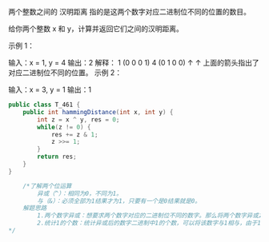 两个整数之间的 汉明距离 指的是这两个数字对应二进制位不同的位置的数目。

给你两个整数 x 和 y，计算并返回它们之间的汉明距离。

 

示例 1：

输入：x = 1, y = 4
输出：2
解释：
1   (0 0 0 1)
4   (0 1 0 0)
       ↑   ↑
上面的箭头指出了对应二进制位不同的位置。
示例 2：

输入：x = 3, y = 1
输出：1

```java
public class T_461 {
    public int hammingDistance(int x, int y) {
        int z = x ^ y, res = 0;
        while(z != 0) {
            res += z & 1;
            z >>= 1;
        }
        return res;
    }
}

    /*了解两个位运算
        异或（^）：相同为0，不同为1。
        与（&）：必须全部为1结果才为1，只要有一个是0结果就是0。
    解题思路
        1.两个数字异或：想要求两个数字对应的二进制位不同的数字。那么将两个数字异或之后，二进制位相同的会变成0，不同的会变成1。
        2.统计1的个数：统计异或后的数字二进制中1的个数，可以将该数字与1相与，由于1除了最后一位都是0，即结果除了最后一位都是0，根据与1相与的结果可以求出该数字的最后1位是否是1。接下来改数字右移重复上述操作，来计算结果二进制中1的个数。
*/
```

